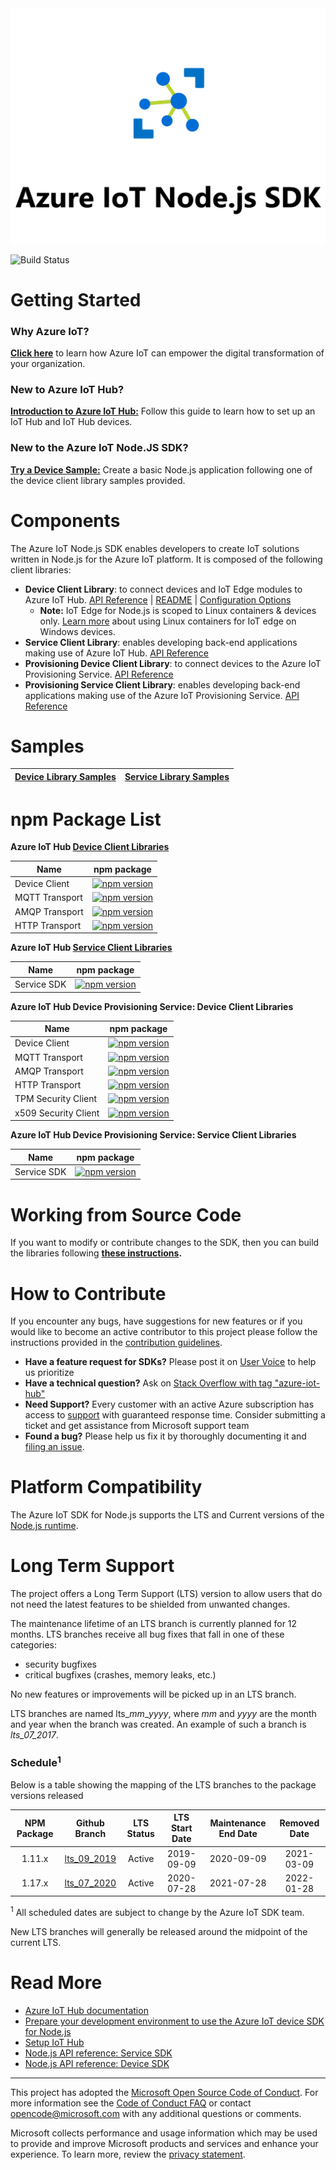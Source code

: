 <div align="center">
  <img src="./doc/images/Azure IoT Hub.png">
</div>


![Build Status](https://azure-iot-sdks.visualstudio.com/azure-iot-sdks/_apis/build/status/node/node-canary)

# Getting Started

### Why Azure IoT?

**[Click here][iot-dev-center]** to learn how Azure IoT can empower the digital transformation of your organization.

### New to Azure IoT Hub?

**[Introduction to Azure IoT Hub:][iot-device-ecosystem]** Follow this guide to learn how to set up an IoT Hub and IoT Hub devices.

### New to the Azure IoT Node.JS SDK?

**[Try a Device Sample:](./device/samples/)** Create a basic Node.js application following one of the device client library samples provided.


# Components

The Azure IoT Node.js SDK enables developers to create IoT solutions written in Node.js for the Azure IoT platform. It is composed of the following client libraries:

* **Device Client Library**: to connect devices and IoT Edge modules to Azure IoT Hub. [API Reference][node-api-device-reference] | [README](https://github.com/Azure/azure-iot-sdk-node/tree/master/device) | [Configuration Options](https://github.com/Azure/azure-iot-sdk-node/blob/master/doc/device-client.md)
  * **Note:** IoT Edge for Node.js is scoped to Linux containers & devices only. [Learn more](https://techcommunity.microsoft.com/t5/internet-of-things/linux-modules-with-azure-iot-edge-on-windows-10-iot-enterprise/ba-p/1407066) about using Linux containers for IoT edge on Windows devices.
* **Service Client Library**: enables developing back-end applications making use of Azure IoT Hub. [API Reference][node-api-service-reference]
* **Provisioning Device Client Library**: to connect devices to the Azure IoT Provisioning Service. [API Reference][node-api-prov-device-reference]
* **Provisioning Service Client Library**: enables developing back-end applications making use of the Azure IoT Provisioning Service. [API Reference][node-api-prov-service-reference]

# Samples

| [Device Library Samples](./device/samples/) | [Service Library Samples](./service/samples/) |
|-----------------------------------------|-------------------------------------------|

# npm Package List

**Azure IoT Hub [Device Client Libraries](https://github.com/Azure/azure-iot-sdk-node/tree/master/device)**

| Name            | npm package                                                                                                |
|-----------------|------------------------------------------------------------------------------------------------------------|
|  Device Client  | [![npm version](https://badge.fury.io/js/azure-iot-device.svg)](https://badge.fury.io/js/azure-iot-device) |
|  MQTT Transport | [![npm version](https://badge.fury.io/js/azure-iot-device-mqtt.svg)](https://badge.fury.io/js/azure-iot-device-mqtt) |
|  AMQP Transport | [![npm version](https://badge.fury.io/js/azure-iot-device-amqp.svg)](https://badge.fury.io/js/azure-iot-device-amqp) |
|  HTTP Transport | [![npm version](https://badge.fury.io/js/azure-iot-device-http.svg)](https://badge.fury.io/js/azure-iot-device-http) |

**Azure IoT Hub [Service Client Libraries](https://github.com/Azure/azure-iot-sdk-node/tree/master/service)**

| Name            | npm package                                                                                                |
|-----------------|------------------------------------------------------------------------------------------------------------|
| Service SDK  | [![npm version](https://badge.fury.io/js/azure-iothub.svg)](https://badge.fury.io/js/azure-iothub) |


**Azure IoT Hub Device Provisioning Service: Device Client Libraries**

| Name                  | npm package                                                                                                |
|-----------------------|------------------------------------------------------------------------------------------------------------|
|  Device Client        | [![npm version](https://badge.fury.io/js/azure-iot-provisioning-device.svg)](https://badge.fury.io/js/azure-iot-provisioning-device) |
|  MQTT Transport       | [![npm version](https://badge.fury.io/js/azure-iot-provisioning-device-mqtt.svg)](https://badge.fury.io/js/azure-iot-provisioning-device-mqtt)  |
|  AMQP Transport       | [![npm version](https://badge.fury.io/js/azure-iot-provisioning-device-amqp.svg)](https://badge.fury.io/js/azure-iot-provisioning-device-amqp) |
|  HTTP Transport       | [![npm version](https://badge.fury.io/js/azure-iot-provisioning-device-http.svg)](https://badge.fury.io/js/azure-iot-provisioning-device-http) |
|  TPM Security Client  | [![npm version](https://badge.fury.io/js/azure-iot-security-tpm.svg)](https://badge.fury.io/js/azure-iot-security-tpm) |
|  x509 Security Client |  [![npm version](https://badge.fury.io/js/azure-iot-security-x509.svg)](https://badge.fury.io/js/azure-iot-security-x509) |


**Azure IoT Hub Device Provisioning Service: Service Client Libraries**

| Name            | npm package                                                                                                |
|-----------------|------------------------------------------------------------------------------------------------------------|
| Service SDK     | [![npm version](https://badge.fury.io/js/azure-iot-provisioning-service.svg)](https://badge.fury.io/js/azure-iot-provisioning-service) |

# Working from Source Code

If you want to modify or contribute changes to the SDK, then you can build the libraries following **[these instructions](./doc/node-devbox-setup.md).**


# How to Contribute

If you encounter any bugs, have suggestions for new features or if you would like to become an active contributor to this project please follow the instructions provided in the [contribution guidelines](.github/CONTRIBUTING.md).
- **Have a feature request for SDKs?** Please post it on [User Voice](https://feedback.azure.com/forums/321918-azure-iot) to help us prioritize
- **Have a technical question?** Ask on [Stack Overflow with tag "azure-iot-hub"](https://stackoverflow.com/questions/tagged/azure-iot-hub)
- **Need Support?** Every customer with an active Azure subscription has access to [support](https://docs.microsoft.com/en-us/azure/azure-supportability/how-to-create-azure-support-request) with guaranteed response time.  Consider submitting a ticket and get assistance from Microsoft support team
- **Found a bug?** Please help us fix it by thoroughly documenting it and [filing an issue](https://github.com/Azure/azure-iot-sdk-node/issues/new).

# Platform Compatibility

The Azure IoT SDK for Node.js supports the LTS and Current versions of the [Node.js runtime](https://nodejs.org/en/about/releases/).

# Long Term Support

The project offers a Long Term Support (LTS) version to allow users that do not need the latest features to be shielded from unwanted changes.

The maintenance lifetime of an LTS branch is currently planned for 12 months. LTS branches receive all bug fixes that fall in one of these categories:

- security bugfixes
- critical bugfixes (crashes, memory leaks, etc.)

No new features or improvements will be picked up in an LTS branch.

LTS branches are named lts_*mm*_*yyyy*, where *mm* and *yyyy* are the month and year when the branch was created. An example of such a branch is *lts_07_2017*.

### Schedule<sup>1</sup>

Below is a table showing the mapping of the LTS branches to the package versions released

| NPM Package | Github Branch | LTS Status | LTS Start Date | Maintenance End Date | Removed Date |
| :-----------: | :-----------: | :--------: | :------------: | :------------------: | :----------: |
| 1.11.x        | [lts_09_2019](https://github.com/Azure/azure-iot-sdk-node/tree/lts_09_2019)   | Active     | 2019-09-09     | 2020-09-09           | 2021-03-09   |
| 1.17.x        | [lts_07_2020](https://github.com/Azure/azure-iot-sdk-node/tree/lts_07_2020)   | Active     | 2020-07-28     | 2021-07-28           | 2022-01-28   |

<sup>1</sup> All scheduled dates are subject to change by the Azure IoT SDK team.

New LTS branches will generally be released around the midpoint of the current LTS.

# Read More

* [Azure IoT Hub documentation][iot-hub-documentation]
* [Prepare your development environment to use the Azure IoT device SDK for Node.js][devbox-setup]
* [Setup IoT Hub][setup-iothub]
* [Node.js API reference: Service SDK][node-api-service-reference]
* [Node.js API reference: Device SDK][node-api-device-reference]


---

This project has adopted the [Microsoft Open Source Code of Conduct](https://opensource.microsoft.com/codeofconduct/). For more information see the [Code of Conduct FAQ](https://opensource.microsoft.com/codeofconduct/faq/) or contact [opencode@microsoft.com](mailto:opencode@microsoft.com) with any additional questions or comments.

Microsoft collects performance and usage information which may be used to provide and improve Microsoft products and services and enhance your experience.  To learn more, review the [privacy statement](https://go.microsoft.com/fwlink/?LinkId=521839&clcid=0x409).


[iot-device-ecosystem]: https://github.com/Azure/azure-iot-device-ecosystem/blob/master/setup_iothub.md
[iot-dev-center]: http://azure.com/iotdev
[iot-hub-documentation]: https://docs.microsoft.com/en-us/azure/iot-hub/
[azure-iot-sdks]: http://github.com/azure/azure-iot-sdks
[node-api-service-reference]: https://docs.microsoft.com/en-us/javascript/api/azure-iothub/
[node-api-device-reference]: https://docs.microsoft.com/en-us/javascript/api/azure-iot-device/
[node-api-prov-service-reference]: https://docs.microsoft.com/en-us/javascript/api/azure-iot-provisioning-service
[node-api-prov-device-reference]: https://docs.microsoft.com/en-us/javascript/api/azure-iot-provisioning-device/
[devbox-setup]: doc/node-devbox-setup.md
[setup-iothub]: https://aka.ms/howtocreateazureiothub

